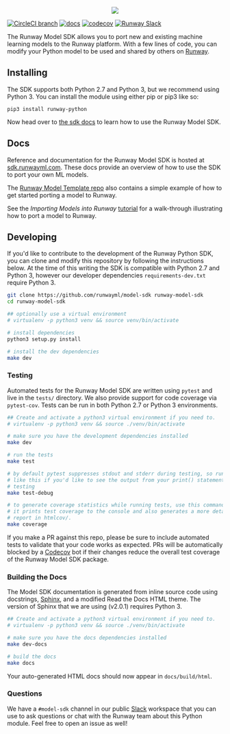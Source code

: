 <a href="#" target='_self' >
  <p align="center">
    <img src="assets/banner.png">
  </p>
</a>


[![CircleCI branch](https://img.shields.io/circleci/project/github/runwayml/model-sdk/master.svg)](https://circleci.com/gh/runwayml/model-sdk/tree/master)
[![docs](https://readthedocs.org/projects/runway-model-sdk/badge/?version=latest&style=flat)](https://sdk.runwayml.com)
[![codecov](https://codecov.io/gh/runwayml/model-sdk/branch/master/graph/badge.svg)](https://codecov.io/gh/runwayml/model-sdk)
[![Runway Slack](https://img.shields.io/badge/slack-runwayml.slack.com-33b279.svg)](https://runwayml.slack.com/)

The Runway Model SDK allows you to port new and existing machine learning models to the Runway platform. With a few lines of code, you can modify your Python model to be used and shared by others on [Runway](https://runwayml.com).

## Installing

The SDK supports both Python 2.7 and Python 3, but we recommend using Python 3. You can install the module using either pip or pip3 like so:

```
pip3 install runway-python
```

Now head over to [the sdk docs](https://sdk.runwayml.com) to learn how to use the Runway Model SDK.

## Docs

Reference and documentation for the Runway Model SDK is hosted at [sdk.runwayml.com](https://sdk.runwayml.com). These docs provide an overview of how to use the SDK to port your own ML models.

The [Runway Model Template repo](https://github.com/runwayml/model-template) also contains a simple example of how to get started porting a model to Runway.

See the *Importing Models into Runway* [tutorial](https://docs.runwayapp.ai/#/importing) for a walk-through illustrating how to port a model to Runway.

## Developing

If you'd like to contribute to the development of the Runway Python SDK, you can clone and modify this repository by following the instructions below. At the time of this writing the SDK is compatible with Python 2.7 and Python 3, however our developer dependencies `requirements-dev.txt` require Python 3.

```bash
git clone https://github.com/runwayml/model-sdk runway-model-sdk
cd runway-model-sdk

## optionally use a virtual environment
# virtualenv -p python3 venv && source venv/bin/activate

# install dependencies
python3 setup.py install

# install the dev dependencies
make dev
```

### Testing

Automated tests for the Runway Model SDK are written using `pytest` and live in the `tests/` directory. We also provide support for code coverage via `pytest-cov`. Tests can be run in both Python 2.7 or Python 3 environments.

```bash
## Create and activate a python3 virtual environment if you need to.
# virtualenv -p python3 venv && source ./venv/bin/activate

# make sure you have the development dependencies installed
make dev

# run the tests
make test

# by default pytest suppresses stdout and stderr during testing, so run tests
# like this if you'd like to see the output from your print() statements during
# testing
make test-debug

# to generate coverage statistics while running tests, use this command.
# it prints test coverage to the console and also generates a more detailed HTML
# report in htmlcov/.
make coverage
```

If you make a PR against this repo, please be sure to include automated tests to validate that your code works as expected. PRs will be automatically blocked by a [Codecov](https://codecov.io/) bot if their changes reduce the overall test coverage of the Runway Model SDK package.

### Building the Docs

The Model SDK documentation is generated from inline source code using docstrings,  [Sphinx](http://www.sphinx-doc.org/en/master/), and a modified Read the Docs HTML theme. The version of Sphinx that we are using (v2.0.1) requires Python 3.

```bash
## Create and activate a python3 virtual environment if you need to.
# virtualenv -p python3 venv && source ./venv/bin/activate

# make sure you have the docs dependencies installed
make dev-docs

# build the docs
make docs
```

Your auto-generated HTML docs should now appear in `docs/build/html`.

### Questions

We have a `#model-sdk` channel in our public [Slack](https://runwayml.slack.com/) workspace that you can use to ask questions or chat with the Runway team about this Python module. Feel free to open an issue as well!
